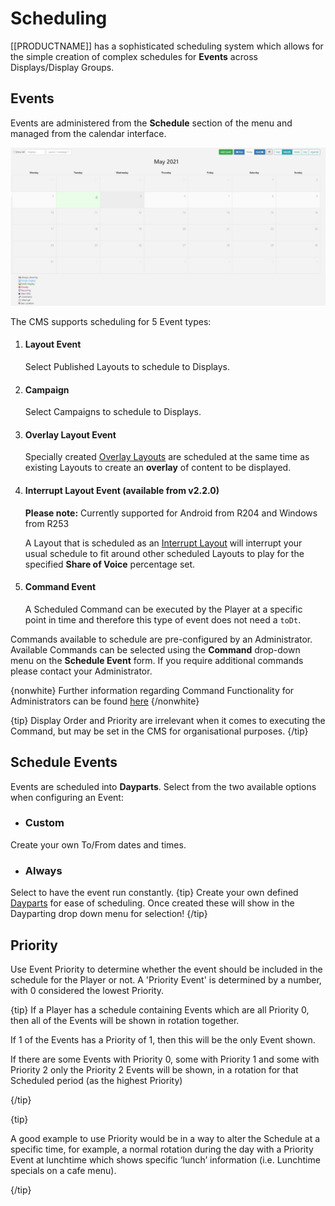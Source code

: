 <!--toc=scheduling-->

# Scheduling

[[PRODUCTNAME]] has a sophisticated scheduling system which allows for the simple creation of complex schedules for **Events** across Displays/Display Groups. 

## Events

Events are administered from the **Schedule** section of the menu and managed from the calendar interface.

![Schedule](img/v3_scheduling_intro.png)



The CMS supports scheduling for 5 Event types:

1. #### Layout Event

   Select Published Layouts to schedule to Displays. 

2. #### Campaign

   Select Campaigns to schedule to Displays.

3. #### Overlay Layout Event

   Specially created [Overlay Layouts](layouts_overlay.html) are scheduled at the same time as existing Layouts to create an **overlay** of content to be displayed. 

4. #### Interrupt Layout Event (available from v2.2.0)

   **Please note:** Currently supported for Android from R204 and Windows from R253

   A Layout that is scheduled as an [Interrupt Layout](layouts_interrupt.html) will interrupt your usual schedule to fit around other scheduled Layouts to play for the specified **Share of Voice** percentage set.

5. #### Command Event

   A Scheduled Command can be executed by the Player at a specific point in time and therefore this type of event does not need a `toDt`.

Commands available to schedule are pre-configured by an Administrator. Available Commands can be selected using the **Command** drop-down menu on the **Schedule Event** form. If you require additional commands please contact your Administrator.

{nonwhite}
Further information regarding Command Functionality for Administrators can be found [here](https://xibo.org.uk/docs/setup/command-functionality)
{/nonwhite}

{tip}
Display Order and Priority are irrelevant when it comes to executing the Command, but may be set in the CMS for organisational purposes.
{/tip}

## Schedule Events

Events are scheduled into **Dayparts**. Select from the two available options when configuring an Event:

- ### Custom


Create your own To/From dates and times.

- ### Always


Select to have the event run constantly.
{tip}
Create your own defined [Dayparts](scheduling_dayparting.html) for ease of scheduling. Once created these will show in the Dayparting drop down menu for selection!
{/tip}

## Priority

Use Event Priority to determine whether the event should be included in the schedule for the Player or not. A 'Priority Event' is determined by a number, with 0 considered the lowest Priority.

{tip}
If a Player has a schedule containing Events which are all Priority 0, then all of the Events will be shown in rotation together. 

If 1 of the Events has a Priority of 1, then this will be the only Event shown. 

If there are some Events with Priority 0, some with Priority 1 and some with Priority 2 only the Priority 2 Events will be shown, in a rotation for that Scheduled period (as the highest Priority)

{/tip}

{tip}

A good example to use Priority would be in a way to alter the Schedule at a specific time, for example, a normal rotation during the day with a Priority Event at lunchtime which shows specific ‘lunch’ information (i.e. Lunchtime specials on a cafe menu).

{/tip}